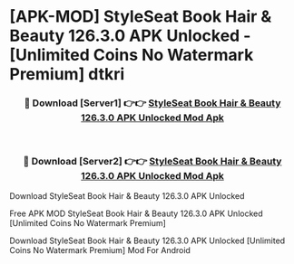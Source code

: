 # [APK-MOD] StyleSeat  Book Hair & Beauty 126.3.0 APK Unlocked - [Unlimited Coins No Watermark Premium] dtkri



<div align="center">
<h3>🔴 Download [Server1] 👉👉 <a href="https://momento.my/?title=StyleSeat__Book_Hair_&_Beauty_126.3.0_APK_Unlocked">StyleSeat  Book Hair & Beauty 126.3.0 APK Unlocked Mod Apk</a></h3><br>

<h3>🔴 Download [Server2] 👉👉 <a href="https://momento.my/?title=StyleSeat__Book_Hair_&_Beauty_126.3.0_APK_Unlocked">StyleSeat  Book Hair & Beauty 126.3.0 APK Unlocked Mod Apk</a></h3>
</div>



Download StyleSeat  Book Hair & Beauty 126.3.0 APK Unlocked 

Free APK MOD StyleSeat  Book Hair & Beauty 126.3.0 APK Unlocked [Unlimited Coins No Watermark Premium]

Download StyleSeat  Book Hair & Beauty 126.3.0 APK Unlocked [Unlimited Coins No Watermark Premium] Mod For Android
